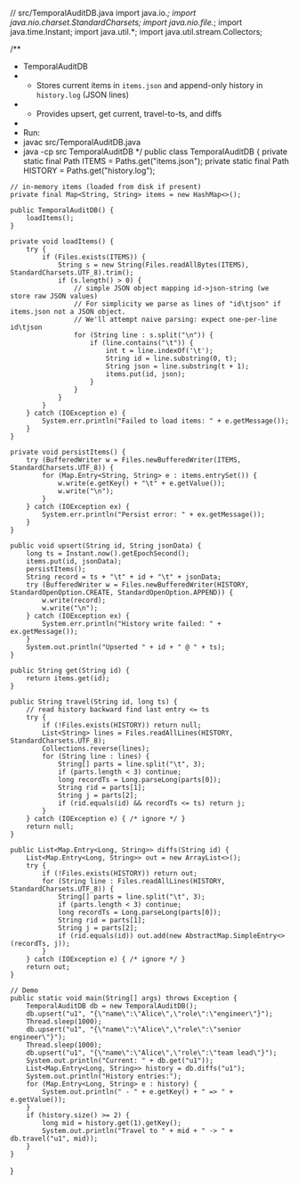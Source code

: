 // src/TemporalAuditDB.java
import java.io.*;
import java.nio.charset.StandardCharsets;
import java.nio.file.*;
import java.time.Instant;
import java.util.*;
import java.util.stream.Collectors;

/**
 * TemporalAuditDB
 * - Stores current items in `items.json` and append-only history in `history.log` (JSON lines)
 * - Provides upsert, get current, travel-to-ts, and diffs
 *
 * Run:
 *   javac src/TemporalAuditDB.java
 *   java -cp src TemporalAuditDB
 */
public class TemporalAuditDB {
    private static final Path ITEMS = Paths.get("items.json");
    private static final Path HISTORY = Paths.get("history.log");

    // in-memory items (loaded from disk if present)
    private final Map<String, String> items = new HashMap<>();

    public TemporalAuditDB() {
        loadItems();
    }

    private void loadItems() {
        try {
            if (Files.exists(ITEMS)) {
                String s = new String(Files.readAllBytes(ITEMS), StandardCharsets.UTF_8).trim();
                if (s.length() > 0) {
                    // simple JSON object mapping id->json-string (we store raw JSON values)
                    // For simplicity we parse as lines of "id\tjson" if items.json not a JSON object.
                    // We'll attempt naive parsing: expect one-per-line id\tjson
                    for (String line : s.split("\n")) {
                        if (line.contains("\t")) {
                            int t = line.indexOf('\t');
                            String id = line.substring(0, t);
                            String json = line.substring(t + 1);
                            items.put(id, json);
                        }
                    }
                }
            }
        } catch (IOException e) {
            System.err.println("Failed to load items: " + e.getMessage());
        }
    }

    private void persistItems() {
        try (BufferedWriter w = Files.newBufferedWriter(ITEMS, StandardCharsets.UTF_8)) {
            for (Map.Entry<String, String> e : items.entrySet()) {
                w.write(e.getKey() + "\t" + e.getValue());
                w.write("\n");
            }
        } catch (IOException ex) {
            System.err.println("Persist error: " + ex.getMessage());
        }
    }

    public void upsert(String id, String jsonData) {
        long ts = Instant.now().getEpochSecond();
        items.put(id, jsonData);
        persistItems();
        String record = ts + "\t" + id + "\t" + jsonData;
        try (BufferedWriter w = Files.newBufferedWriter(HISTORY, StandardOpenOption.CREATE, StandardOpenOption.APPEND)) {
            w.write(record);
            w.write("\n");
        } catch (IOException ex) {
            System.err.println("History write failed: " + ex.getMessage());
        }
        System.out.println("Upserted " + id + " @ " + ts);
    }

    public String get(String id) {
        return items.get(id);
    }

    public String travel(String id, long ts) {
        // read history backward find last entry <= ts
        try {
            if (!Files.exists(HISTORY)) return null;
            List<String> lines = Files.readAllLines(HISTORY, StandardCharsets.UTF_8);
            Collections.reverse(lines);
            for (String line : lines) {
                String[] parts = line.split("\t", 3);
                if (parts.length < 3) continue;
                long recordTs = Long.parseLong(parts[0]);
                String rid = parts[1];
                String j = parts[2];
                if (rid.equals(id) && recordTs <= ts) return j;
            }
        } catch (IOException e) { /* ignore */ }
        return null;
    }

    public List<Map.Entry<Long, String>> diffs(String id) {
        List<Map.Entry<Long, String>> out = new ArrayList<>();
        try {
            if (!Files.exists(HISTORY)) return out;
            for (String line : Files.readAllLines(HISTORY, StandardCharsets.UTF_8)) {
                String[] parts = line.split("\t", 3);
                if (parts.length < 3) continue;
                long recordTs = Long.parseLong(parts[0]);
                String rid = parts[1];
                String j = parts[2];
                if (rid.equals(id)) out.add(new AbstractMap.SimpleEntry<>(recordTs, j));
            }
        } catch (IOException e) { /* ignore */ }
        return out;
    }

    // Demo
    public static void main(String[] args) throws Exception {
        TemporalAuditDB db = new TemporalAuditDB();
        db.upsert("u1", "{\"name\":\"Alice\",\"role\":\"engineer\"}");
        Thread.sleep(1000);
        db.upsert("u1", "{\"name\":\"Alice\",\"role\":\"senior engineer\"}");
        Thread.sleep(1000);
        db.upsert("u1", "{\"name\":\"Alice\",\"role\":\"team lead\"}");
        System.out.println("Current: " + db.get("u1"));
        List<Map.Entry<Long, String>> history = db.diffs("u1");
        System.out.println("History entries:");
        for (Map.Entry<Long, String> e : history) {
            System.out.println(" - " + e.getKey() + " => " + e.getValue());
        }
        if (history.size() >= 2) {
            long mid = history.get(1).getKey();
            System.out.println("Travel to " + mid + " -> " + db.travel("u1", mid));
        }
    }
}
